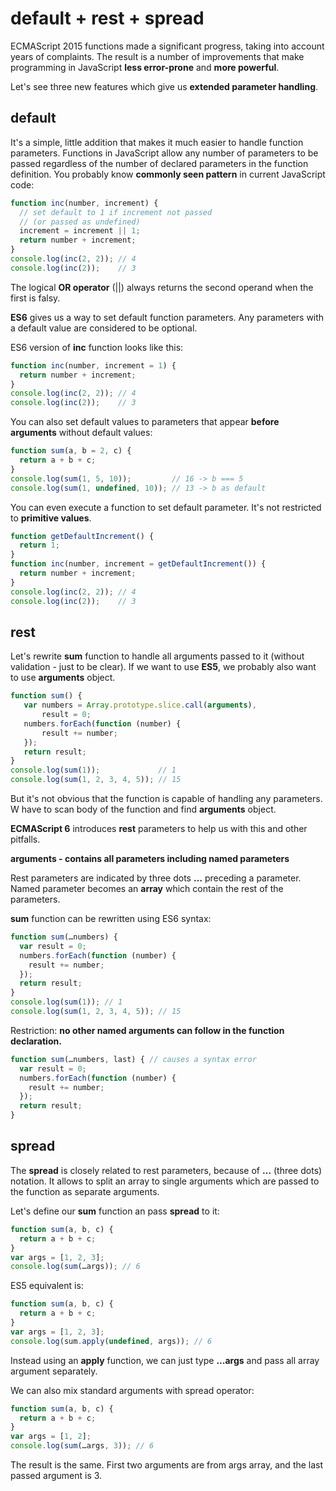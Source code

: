 # default + rest + spread

ECMAScript 2015 functions made a significant progress, taking into account years of complaints. The result is a number of improvements that make programming in JavaScript **less error-prone** and **more powerful**.

Let's see three new features which give us **extended parameter handling**.

## default

It's a simple, little addition that makes it much easier to handle function parameters. Functions in JavaScript allow any number of parameters to be passed regardless of the number of declared parameters in the function definition. You probably know **commonly seen pattern** in current JavaScript code:

```javascript
function inc(number, increment) {
  // set default to 1 if increment not passed
  // (or passed as undefined)
  increment = increment || 1;
  return number + increment;
}
console.log(inc(2, 2)); // 4
console.log(inc(2));    // 3
```

The logical **OR operator** (||) always returns the second operand when the first is falsy.

**ES6** gives us a way to set default function parameters. Any parameters with a default value are considered to be optional.

ES6 version of **inc** function looks like this:

```javascript
function inc(number, increment = 1) {
  return number + increment;
}
console.log(inc(2, 2)); // 4
console.log(inc(2));    // 3
```

You can also set default values to parameters that appear **before arguments** without default values:

```javascript
function sum(a, b = 2, c) {
  return a + b + c;
}
console.log(sum(1, 5, 10));         // 16 -> b === 5
console.log(sum(1, undefined, 10)); // 13 -> b as default
```

You can even execute a function to set default parameter. It's not restricted to **primitive values**.

```javascript
function getDefaultIncrement() {
  return 1;
}
function inc(number, increment = getDefaultIncrement()) {
  return number + increment;
}
console.log(inc(2, 2)); // 4
console.log(inc(2));    // 3
```

## rest

Let's rewrite **sum** function to handle all arguments passed to it (without validation - just to be clear). If we want to use **ES5**, we probably also want to use **arguments** object.

```javascript
function sum() {
   var numbers = Array.prototype.slice.call(arguments),
       result = 0;
   numbers.forEach(function (number) {
       result += number;
   });
   return result;
}
console.log(sum(1));             // 1
console.log(sum(1, 2, 3, 4, 5)); // 15
```

But it's not obvious that the function is capable of handling any parameters. W have to scan body of the function and find **arguments** object.

**ECMAScript 6** introduces **rest** parameters to help us with this and other pitfalls.

**arguments - contains all parameters including named parameters**

Rest parameters are indicated by three dots **…** preceding a parameter. Named parameter becomes an **array** which contain the rest of the parameters.

**sum** function can be rewritten using ES6 syntax:

```javascript
function sum(…numbers) {
  var result = 0;
  numbers.forEach(function (number) {
    result += number;
  });
  return result;
}
console.log(sum(1)); // 1
console.log(sum(1, 2, 3, 4, 5)); // 15
```

Restriction: **no other named arguments can follow in the function declaration.**

```javascript
function sum(…numbers, last) { // causes a syntax error
  var result = 0;
  numbers.forEach(function (number) {
    result += number;
  });
  return result;
}
```

## spread

The **spread** is closely related to rest parameters, because of **…** (three dots) notation. It allows to split an array to single arguments which are passed to the function as separate arguments.

Let's define our **sum** function an pass **spread** to it:

```javascript
function sum(a, b, c) {
  return a + b + c;
}
var args = [1, 2, 3];
console.log(sum(…args)); // 6
```

ES5 equivalent is:

```javascript
function sum(a, b, c) {
  return a + b + c;
}
var args = [1, 2, 3];
console.log(sum.apply(undefined, args)); // 6
```

Instead using an **apply** function, we can just type **…args** and pass all array argument separately.

We can also mix standard arguments with spread operator:

```javascript
function sum(a, b, c) {
  return a + b + c;
}
var args = [1, 2];
console.log(sum(…args, 3)); // 6
```

The result is the same. First two arguments are from args array, and the last passed argument is 3.

